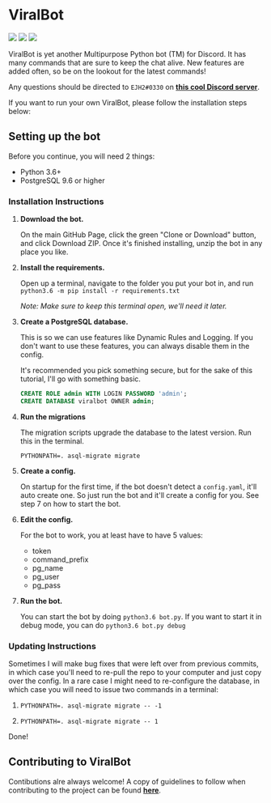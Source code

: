 # ViralBot

![](https://img.shields.io/badge/fuyu-approved-brightgreen.png) 
![](https://img.shields.io/badge/version-stable-brightgreen.png)
![](https://img.shields.io/badge/python_version-3.6-brightgreen.png)

ViralBot is yet another Multipurpose Python bot (TM) for Discord. It has many commands that are sure to keep the chat 
alive. New features are added often, so be on the lookout for the latest commands!

Any questions should be directed to `EJH2#0330` on [**this cool Discord server**](https://discord.gg/4fKgwPn 
"Gears of Bots").

If you want to run your own ViralBot, please follow the installation steps below:

## Setting up the bot

Before you continue, you will need 2 things:

 - Python 3.6+ 
 - PostgreSQL 9.6 or higher

### Installation Instructions

1. **Download the bot.**

    On the main GitHub Page, click the green "Clone or Download" button, and click Download ZIP. Once it's finished 
    installing, unzip the bot in any place you like.
    
2. **Install the requirements.**

    Open up a terminal, navigate to the folder you put your bot in, and run 
    `python3.6 -m pip install -r requirements.txt`
    
    *Note: Make sure to keep this terminal open, we'll need it later.*
    
3. **Create a PostgreSQL database.**

    This is so we can use features like Dynamic Rules and Logging. If you don't want to use these features, you can
    always disable them in the config.
    
    It's recommended you pick something secure, but for the sake of this tutorial, I'll go with something basic.
    
    ```sql
    CREATE ROLE admin WITH LOGIN PASSWORD 'admin';
    CREATE DATABASE viralbot OWNER admin;
    ```

4. **Run the migrations**

    The migration scripts upgrade the database to the latest version. Run this in the terminal.

     `PYTHONPATH=. asql-migrate migrate`
     
5. **Create a config.**

    On startup for the first time, if the bot doesn't detect a `config.yaml`, it'll auto create one. So just run the
    bot and it'll create a config for you. See step 7 on how to start the bot.
    
6. **Edit the config.**

    For the bot to work, you at least have to have 5 values:
    
    - token
    - command_prefix
    - pg_name
    - pg_user
    - pg_pass
    
7. **Run the bot.**

    You can start the bot by doing `python3.6 bot.py`. If you want to start it in debug mode, you can do
    `python3.6 bot.py debug`
    
### Updating Instructions


Sometimes I will make bug fixes that were left over from previous commits, in which case you'll need to re-pull the repo
to your computer and just copy over the config. In a rare case I might need to re-configure the database, in which case
you will need to issue two commands in a terminal:

1. `PYTHONPATH=. asql-migrate migrate -- -1`

2. `PYTHONPATH=. asql-migrate migrate -- 1`

Done!
    
## Contributing to ViralBot

Contibutions alre always welcome! A copy of guidelines to follow when contributing to the project can be found 
[**here**](https://github.com/EJH2/ViralBot/blob/8806486c46af1a6221c8e3f5366d94ef1acffae8/CONTRIBUTING.md 
"CONTRIBUTING.md").